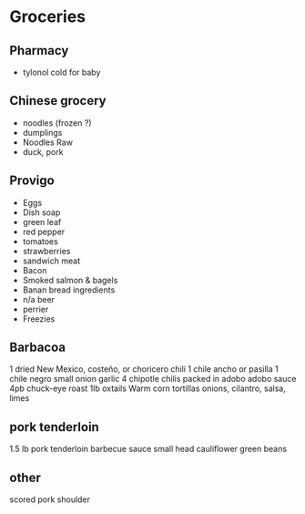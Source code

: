 # Groceries

## Pharmacy

- tylonol cold for baby

## Chinese grocery

- noodles (frozen ?)
- dumplings
- Noodles Raw
- duck, pork

## Provigo

- Eggs
- Dish soap
- green leaf
- red pepper
- tomatoes
- strawberries
- sandwich meat
- Bacon
- Smoked salmon & bagels
- Banan bread ingredients
- n/a beer
- perrier
- Freezies

## Barbacoa

1 dried New Mexico, costeño, or choricero chili
1 chile ancho or pasilla
1 chile negro
small onion
garlic
4 chipotle chilis packed in adobo
adobo sauce
4pb chuck-eye roast
1lb oxtails
Warm corn tortillas
onions, cilantro, salsa, limes

## pork tenderloin

1.5 lb pork tenderloin
barbecue sauce
small head cauliflower
green beans

## other

scored pork shoulder
